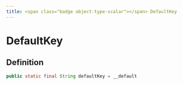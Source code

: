 ```yaml
---
title: <span class="badge object-type-scalar"></span> DefaultKey
---
```

# <span class="badge object-type-scalar"></span> DefaultKey

## Definition

```java
public static final String defaultKey = __default
```
